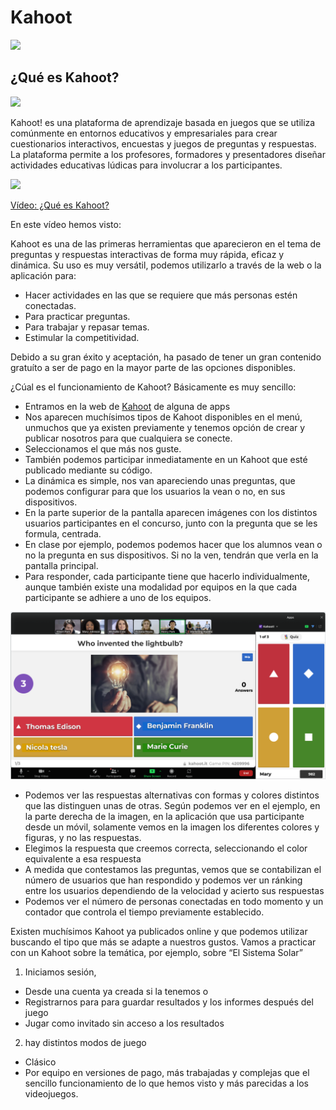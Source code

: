 # Kahoot

![](https://raw.githubusercontent.com/javacasm/Iniciacion-Herramientas-Digitales-Aula/main/images/logo-kahoot.png)

## ¿Qué es Kahoot?

![](https://github.com/javacasm/Iniciacion-Herramientas-Digitales-Aula/blob/main/images/kahoot.jpeg?raw=true)

Kahoot! es una plataforma de aprendizaje basada en juegos que se utiliza comúnmente en entornos educativos y empresariales para crear cuestionarios interactivos, encuestas y juegos de preguntas y respuestas. La plataforma permite a los profesores, formadores y presentadores diseñar actividades educativas lúdicas para involucrar a los participantes.

[![](https://raw.githubusercontent.com/javacasm/Iniciacion-Herramientas-Digitales-Aula/main/images/portada-4N.0-que_es_kahoot.png)](https://youtu.be/mg8bOMPmcUY)

[Vídeo: ¿Qué es Kahoot?](https://drive.google.com/file/d/1s7bfsUVdF0FISMyMJ4rS5qOABr1rZzuW/view?usp=sharing)

En este vídeo hemos visto:

Kahoot es una de las primeras herramientas que aparecieron en el tema de preguntas y respuestas interactivas de forma muy rápida, eficaz y dinámica. Su uso es muy versátil, podemos utilizarlo a través de la web o la aplicación para: 

* Hacer actividades en las que se requiere que más personas estén conectadas.
* Para practicar preguntas.
* Para trabajar y repasar temas.
* Estimular la competitividad.

Debido a su gran éxito y aceptación, ha pasado de tener un gran contenido gratuíto a ser de pago en la mayor parte de las opciones disponibles.

¿Cúal es el funcionamiento de Kahoot? Básicamente es muy sencillo:

* Entramos en la web de [Kahoot](https://kahoot.com/) de alguna de apps
* Nos aparecen muchísimos tipos de Kahoot disponibles en el menú, unmuchos que ya existen previamente y tenemos opción de crear y publicar nosotros para que cualquiera se conecte. 
* Seleccionamos el que más nos guste.
* También podemos participar inmediatamente en un Kahoot que esté publicado mediante su código.
* La dinámica es simple, nos van apareciendo unas preguntas, que podemos configurar para que los usuarios la vean o no, en sus dispositivos.
* En la parte superior de la pantalla aparecen imágenes con los distintos usuarios participantes en el concurso, junto con la pregunta que se les formula, centrada. 
* En clase por ejemplo, podemos podemos hacer que los alumnos vean o no la pregunta en sus dispositivos. Si no la ven, tendrán que verla en la pantalla principal.
* Para responder, cada participante tiene que hacerlo individualmente, aunque también existe una modalidad por equipos en la que cada participante se adhiere a uno de los equipos.

![](./images/kahoot-ejemplo.png)

* Podemos ver las respuestas alternativas con formas y colores distintos que las distinguen unas de otras. Según podemos ver en el ejemplo, en la parte derecha de la imagen, en la aplicación que usa participante desde un móvil, solamente vemos en la imagen los diferentes colores y figuras, y no las respuestas.
* Elegimos la respuesta que creemos correcta, seleccionando el color equivalente a esa respuesta
* A medida que contestamos las preguntas, vemos que se contabilizan el número de usuarios que han respondido y podemos ver un ránking entre los usuarios dependiendo de la velocidad y acierto sus respuestas 
* Podemos ver el número de personas conectadas en todo momento y un contador que controla el tiempo previamente establecido.

Existen muchísimos Kahoot ya publicados online y que podemos utilizar buscando el tipo que más se adapte a nuestros gustos. 
Vamos a practicar con un Kahoot sobre la temática, por ejemplo, sobre “El Sistema Solar”

1. Iniciamos sesión, 

* Desde una cuenta ya creada si la tenemos o
* Registrarnos para para guardar resultados y los informes después del juego
* Jugar como invitado sin acceso a los resultados

2. hay distintos modos de juego

* Clásico
* Por equipo en versiones de pago, más trabajadas y complejas que el sencillo funcionamiento de lo que hemos visto y más parecidas a los videojuegos.
